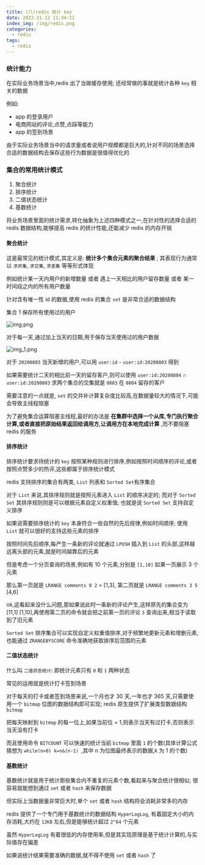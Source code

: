 ```yaml
---
title: (八)redis 统计 key
date: 2022-11-12 11:34:11
index_img: /img/redis.png
categories:
  - redis
tags:
  - redis
---
```


### 统计能力

在实际业务场景当中,redis 出了当做缓存使用; 还经常做的事就是统计各种 `key` 相关的数据

例如:
* app 的登录用户
* 电商网站的评论,点赞,点踩等能力
* app 的签到场景

由于实际业务场景当中的请求量或者说用户规模都是巨大的,针对不同的场景选择合适的数据结构去保存这些行为数据是很值得优化的

### 集合的常用统计模式

1. 聚合统计
2. 排序统计
3. 二值状态统计
4. 基数统计

将业务场景里面的统计需求,转化抽象为上述四种模式之一,在针对性的选择合适的 redis 数据结构,能够提高 redis 的统计性能,还能减少 redis 的内存开销

#### 聚合统计

这是最常见的统计模式,其定义是: **统计多个集合元素的聚合结果** ; 其表现行为通常以 `求并集`, `求交集`, `求差集` 等等形式体现

例如统计某一天内用户的新增数量 或者 遇上一天相比的用户留存数量 或者 某一时间段之内的所有用户数量

针对含有唯一性 id 的数据,使用 redis 的集合 `set` 是非常合适的数据结构

集合 1 保存所有使用过的用户

![img.png](https://tva1.sinaimg.cn/large/008vK57jgy1h8288wgvu0j30ht0dfdhi.jpg)

对于每一天,通过加上当天的日期,用于保存当天使用过的用户数据

![img_1.png](https://tva1.sinaimg.cn/large/008vK57jgy1h82894mwmyj30hs0c70ul.jpg)

对于 `20200803` 当天新增的用户,可以用 `user:id` - `user:id:20200803` 得到

如果需要统计二天的相比前一天的留存客户,则可以使用 `user:id:20200804` ∩ `user:id:20200803` 求两个集合的交集就是 `0803` 在 `0804` 留存的客户

需要注意的一点就是, `set` 的交并补计算复杂度比较高,在数据量较大的情况下,可能会导致主线程阻塞

为了避免集合运算阻塞主线程,最好的办法是 **在集群中选择一个从库,专门执行聚合计算,或者直接把原始结果返回给调用方,让调用方在本地完成计算** ,而不要阻塞 redis 的服务

#### 排序统计

排序统计要求待统计的 `key` 按照某种规则进行排序,例如按照时间顺序的评论,或者按照点赞多少的热评,这些都属于排序统计模式

redis 支持排序的集合有两类, `List` 列表和 `Sorted Set`有序集合

对于 `List` 来说,其排序规则就是按照元素进入 `List` 的顺序决定的; 而对于 `Sorted Set` 其排序规则则是可以根据元素自定义权重值; 也就是说 `Sorted Set` 支持自定义排序

如果说需要排序统计的 `key` 本身符合一些自然的先后规律,例如时间顺序; 使用 `List` 就可以很好的支持这些元素的排序

按照时间先后顺序,每产生一条新的评论就通过 `LPUSH` 插入到 `List` 的头部,这样越远离头部的元素,就是时间越靠后的元素

但是考虑一个分页查询的场景,例如有 10 个元素,分别是 `[1,10]` 如果一页展示 3 个元素

那么第一页就是 `LRANGE comments 0 2` = [1,3], 第二页就是 `LRANGE comments 3 5` [4,6]

ok,这看起来没什么问题,那如果说此时一条新的评论产生,这样原先的集合变为 [11,1] [1,10],再使用第二页的命令就会把之前第一页的评论 `3` 查询出来,相当于读取到了旧元素

`Sorted Set` 排序集合可以实现自定义权重值排序,对于频繁地更新元素和增删元素,也能通过 `ZRANGEBYSCORE` 命令准确地获取排序后范围的元素

#### 二值状态统计

什么叫 `二值状态统计`: 即统计元素只有 `0` 和 `1` 两种状态

常见的运用就是统计打卡签到场景

对于每天的打卡或者签到场景来说,一个月也才 30 天,一年也才 365 天,只需要使用一个 `bitmap` 位图的数据结构即可实现; redis 原生提供了扩展类型数据结构 `bitmap`

把每天映射到 `bitmap` 的每一位上,如果当前位 = 1,则表示当天有过打卡,否则表示当天没有打卡

而且使用命令 `BITCOUNT` 可以快速的统计当前 `bitmap` 里面 `1` 的个数(具体计算公式猜想为 `while(n>0) k=n&(n-1) `,其中 n 为位图最终表示的数据,k 为 1 的个数)

#### 基数统计

基数统计就是用于统计那些集合内不重复的元素个数,看起来与聚合统计很相似; 很容易就能想到通过 `set` 或者 `hash` 来保存数据

但实际上当数据量非常巨大时,单个 `set` 或者 `hash` 结构将会消耗非常多的内存

redis 提供了一个专门用于基数统计的数据结构 `HyperLogLog`, 有着固定大小的内存消耗,大约在 `12KB` 左右,但是能够统计超过 `2^64` 个元素

虽然 `HyperLogLog` 有着很低的内存使用率,但是其实现原理是基于统计计算的,与实际值存在偏差

如果说统计结果需要准确的数据,就不得不使用 `set` 或者 `hash` 了

